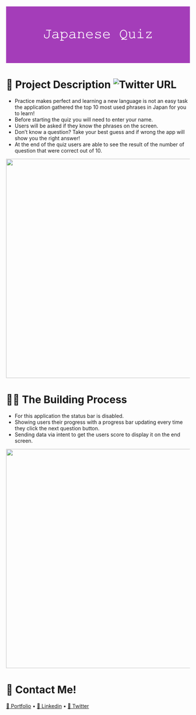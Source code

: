 ![](https://github.com/196Sebastian/japanese-quiz/blob/main/Japanese_Quiz.png) 

# 🌟 Project Description ![Twitter URL](https://img.shields.io/twitter/url?style=social&url=https%3A%2F%2Ftwitter.com%2F196Sebastian)
- Practice makes perfect and learning a new language is not an easy task the application gathered the top 10 most used phrases in Japan for you to learn!
- Before starting the quiz you will need to enter your name.
- Users will be asked if they know the phrases on the screen.
- Don’t know a question? Take your best guess and if wrong the app will show you the right answer! 
- At the end of the quiz users are able to see the result of the number of question that were correct out of 10.

<img src="https://user-images.githubusercontent.com/87108242/153098498-96b5e46b-2c59-485e-b23f-6a22c1523cd9.png" width="600" height="600">

# 👨‍💻 The Building Process
- For this application the status bar is disabled.
- Showing users their progress with a progress bar updating every time they click the next question button.
- Sending data via intent to get the users score to display it on the end screen. 

<img src="https://user-images.githubusercontent.com/87108242/153098782-9d0eb519-9791-44c5-947e-d818dcf67f66.png" width="600" height="600">

# 🔔 Contact Me!

  [📝 Portfolio](https://sebastiancorrea.netlify.app/) • [💼 Linkedin](https://www.linkedin.com/in/sebastian-correa-b6858b177/) • [🐤 Twitter](https://twitter.com/196Sebastian)
